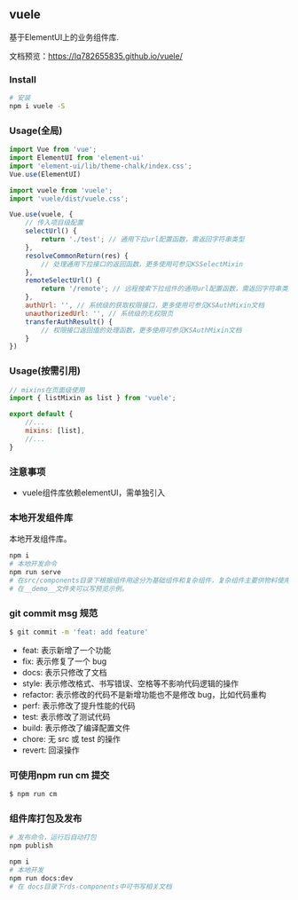 ## vuele

基于ElementUI上的业务组件库.

文档预览：https://lq782655835.github.io/vuele/

### Install

``` bash
# 安装
npm i vuele -S

```

### Usage(全局)

``` javascript
import Vue from 'vue';
import ElementUI from 'element-ui'
import 'element-ui/lib/theme-chalk/index.css';
Vue.use(ElementUI)

import vuele from 'vuele';
import 'vuele/dist/vuele.css';

Vue.use(vuele, {
    // 传入项目级配置
    selectUrl() {
        return './test'; // 通用下拉url配置函数，需返回字符串类型
    },
    resolveCommonReturn(res) {
        // 处理通用下拉接口的返回函数，更多使用可参见KSSelectMixin
    },
    remoteSelectUrl() {
        return '/remote'; // 远程搜索下拉组件的通用url配置函数，需返回字符串类型
    },
    authUrl: '', // 系统级的获取权限接口，更多使用可参见KSAuthMixin文档
    unauthorizedUrl: '', // 系统级的无权限页
    transferAuthResult() {
        // 权限接口返回值的处理函数，更多使用可参见KSAuthMixin文档
    }
})
```

### Usage(按需引用)

``` javascript
// mixins在页面级使用
import { listMixin as list } from 'vuele';

export default {
    //...
    mixins: [list],
    //...
}

```

### 注意事项
- vuele组件库依赖elementUI，需单独引入

### 本地开发组件库
本地开发组件库。

``` bash
npm i
# 本地开发命令
npm run serve
# 在src/components目录下根据组件用途分为基础组件和复杂组件，复杂组件主要供物料使用。开发完成需在对应目录index.ts中注册。
# 在__demo__文件夹可以写预览示例。

```

### git commit msg 规范

``` bash
$ git commit -m 'feat: add feature'
```

- feat: 表示新增了一个功能
- fix: 表示修复了一个 bug
- docs: 表示只修改了文档
- style: 表示修改格式、书写错误、空格等不影响代码逻辑的操作
- refactor: 表示修改的代码不是新增功能也不是修改 bug，比如代码重构
- perf: 表示修改了提升性能的代码
- test: 表示修改了测试代码
- build: 表示修改了编译配置文件
- chore: 无 src 或 test 的操作
- revert: 回滚操作

### 可使用npm run cm 提交

``` bash
$ npm run cm
```

### 组件库打包及发布

``` bash
# 发布命令，运行后自动打包
npm publish
```

``` bash
npm i
# 本地开发
npm run docs:dev
# 在 docs目录下rds-components中可书写相关文档
```